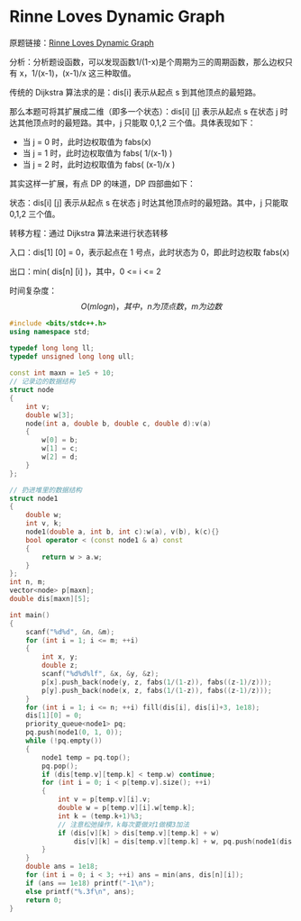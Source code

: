# Rinne Loves Dynamic Graph

原题链接：[Rinne Loves Dynamic Graph](https://ac.nowcoder.com/acm/problem/22600)

分析：分析题设函数，可以发现函数1/(1-x)是个周期为三的周期函数，那么边权只有 x，1/(x-1)，(x-1)/x 这三种取值。

传统的 Dijkstra 算法求的是：dis[i] 表示从起点 s 到其他顶点的最短路。

那么本题可将其扩展成二维（即多一个状态）：dis[i] [j] 表示从起点 s 在状态 j 时达其他顶点时的最短路。其中，j 只能取 0,1,2 三个值。具体表现如下：

- 当 j = 0 时，此时边权取值为 fabs(x)
- 当 j = 1 时，此时边权取值为 fabs( 1/(x-1) )
- 当 j = 2 时，此时边权取值为 fabs( (x-1)/x )

其实这样一扩展，有点 DP 的味道，DP 四部曲如下：

状态：dis[i] [j] 表示从起点 s 在状态 j 时达其他顶点时的最短路。其中，j 只能取 0,1,2 三个值。

转移方程：通过 Dijkstra 算法来进行状态转移

入口：dis[1] [0] = 0，表示起点在 1 号点，此时状态为 0，即此时边权取 fabs(x)

出口：min( dis[n] [i] )，其中，0 <= i <= 2

时间复杂度：
$$
O(mlogn)，其中，n为顶点数，m为边数
$$




```cpp
#include <bits/stdc++.h>
using namespace std;

typedef long long ll;
typedef unsigned long long ull;
 
const int maxn = 1e5 + 10;
// 记录边的数据结构
struct node
{
    int v;
    double w[3];
    node(int a, double b, double c, double d):v(a)
    {
        w[0] = b;
        w[1] = c;
        w[2] = d;
    }
};

// 扔进堆里的数据结构
struct node1
{
    double w;
    int v, k;
    node1(double a, int b, int c):w(a), v(b), k(c){}
    bool operator < (const node1 & a) const
    {
        return w > a.w;
    }
};
int n, m;
vector<node> p[maxn];
double dis[maxn][5];

int main()
{
    scanf("%d%d", &n, &m);
    for (int i = 1; i <= m; ++i)
    {
        int x, y;
        double z;
        scanf("%d%d%lf", &x, &y, &z);
        p[x].push_back(node(y, z, fabs(1/(1-z)), fabs((z-1)/z)));
        p[y].push_back(node(x, z, fabs(1/(1-z)), fabs((z-1)/z)));
    }
    for (int i = 1; i <= n; ++i) fill(dis[i], dis[i]+3, 1e18);
    dis[1][0] = 0;
    priority_queue<node1> pq;
    pq.push(node1(0, 1, 0));
    while (!pq.empty())
    {
        node1 temp = pq.top();
        pq.pop();
        if (dis[temp.v][temp.k] < temp.w) continue;
        for (int i = 0; i < p[temp.v].size(); ++i)
        {
            int v = p[temp.v][i].v;
            double w = p[temp.v][i].w[temp.k];
            int k = (temp.k+1)%3;
            // 注意松弛操作，k每次要做对1做模3加法
            if (dis[v][k] > dis[temp.v][temp.k] + w)
                dis[v][k] = dis[temp.v][temp.k] + w, pq.push(node1(dis[v][k], v, k));
        }
    }
    double ans = 1e18;
    for (int i = 0; i < 3; ++i) ans = min(ans, dis[n][i]);
    if (ans == 1e18) printf("-1\n");
    else printf("%.3f\n", ans);
    return 0;
}
```

